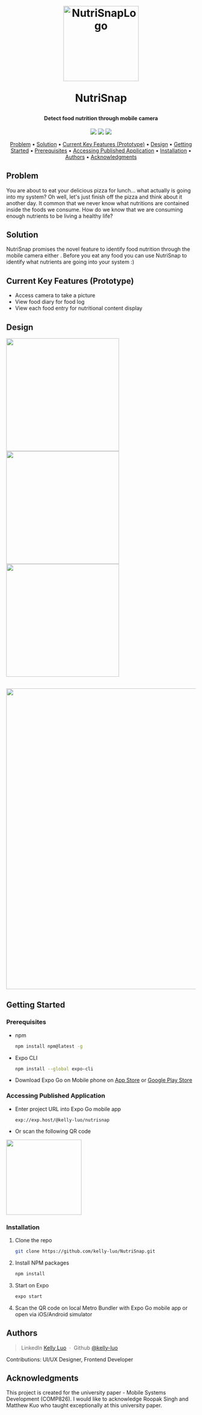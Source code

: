 <h1 align="center">
	<br>
	<a height="200" href="#" target="_blank" alt="Link to application"><img src="https://github.com/kelly-luo/NutriSnap/blob/main/assets/nutrisnap-logo-white.PNG" alt="NutriSnapLogo" width="200"></a>
	<br>
	<p>NutriSnap</p>
</h1>

<h4 align="center">Detect food nutrition through mobile camera</h4>

<p align="center">
	<img src="https://img.shields.io/badge/React_Native-6.14.5-blue">
	<img src="https://img.shields.io/badge/npm-6.14.5-grey">
	<img src="https://img.shields.io/badge/expo-4.12.0-lightgrey">
</p>

<p align="center">
		<a href="#problem">Problem</a> •
		<a href="#solution">Solution</a> •
        <a href="#current-key-features-prototype">Current Key Features (Prototype)</a> •
		<a href="#design">Design</a> •
		<a href="#getting-started">Getting Started</a> •
		<a href="#prerequisites">Prerequisites</a> •
		<a href="#accessing-published-application">Accessing Published Application</a> •
		<a href="#installation">Installation</a> •
		<a href="#authors">Authors</a> •
        <a href="#acknowledgments">Acknowledgments</a>
</p>

## Problem
You are about to eat your delicious pizza for lunch... what actually is going into my system? Oh well, let's just finish off the pizza and think about it another day.
It common that we never know what nutritions are contained inside the foods we consume. How do we know that we are consuming enough nutrients to be living a healthy life?

## Solution
NutriSnap promises the novel feature to identify food nutrition through the mobile camera either . Before you eat any food you can use NutriSnap to identify what nutrients are going into your system :)

## Current Key Features (Prototype)
* Access camera to take a picture
* View food diary for food log
* View each food entry for nutritional content display

## Design

<div>
	<img align=top src="https://github.com/kelly-luo/NutriSnap/blob/main/resources/camera-screen.jpg" width="300">
	<img align=top src="https://github.com/kelly-luo/NutriSnap/blob/main/resources/diary-screen.jpg" width="300">
	<img align=top src="https://github.com/kelly-luo/NutriSnap/blob/main/resources/nutrition-screen.jpg" width="300">
<div>
<br />
<p align="center">
<img src="https://github.com/kelly-luo/NutriSnap/blob/main/resources/ui-design.PNG" width="800">
</ p>

## Getting Started

### Prerequisites

* npm
  ```sh
  npm install npm@latest -g
  ```
* Expo CLI
  ```sh
  npm install --global expo-cli
  ```
* Download Expo Go on Mobile phone on
[App Store](https://apps.apple.com/us/app/expo-go/id982107779) or
[Google Play Store](https://play.google.com/store/apps/details?id=host.exp.exponent&hl=en_NZ&gl=US) 

### Accessing Published Application

* Enter project URL into Expo Go mobile app
  ```
  exp://exp.host/@kelly-luo/nutrisnap
  ```
  
* Or scan the following QR code
<img src="https://github.com/kelly-luo/NutriSnap/blob/main/resources/expo-published-qr.png" width="200">

### Installation

1. Clone the repo
   ```sh
   git clone https://github.com/kelly-luo/NutriSnap.git
   ```
2. Install NPM packages
   ```sh
   npm install
   ```
3. Start on Expo
   ```js
   expo start
   ```
3. Scan the QR code on local Metro Bundler with Expo Go mobile app or open via iOS/Android simulator

## Authors

> LinkedIn [Kelly Luo](https://www.linkedin.com/in/kelly-luo-engineering/) &nbsp;&middot;&nbsp;
> Github [@kelly-luo](https://github.com/kelly-luo)

Contributions: UI/UX Designer, Frontend Developer

## Acknowledgments

This project is created for the university paper - Mobile Systems Development (COMP826). I would like to acknowledge Roopak Singh and Matthew Kuo who taught exceptionally at this university paper.
